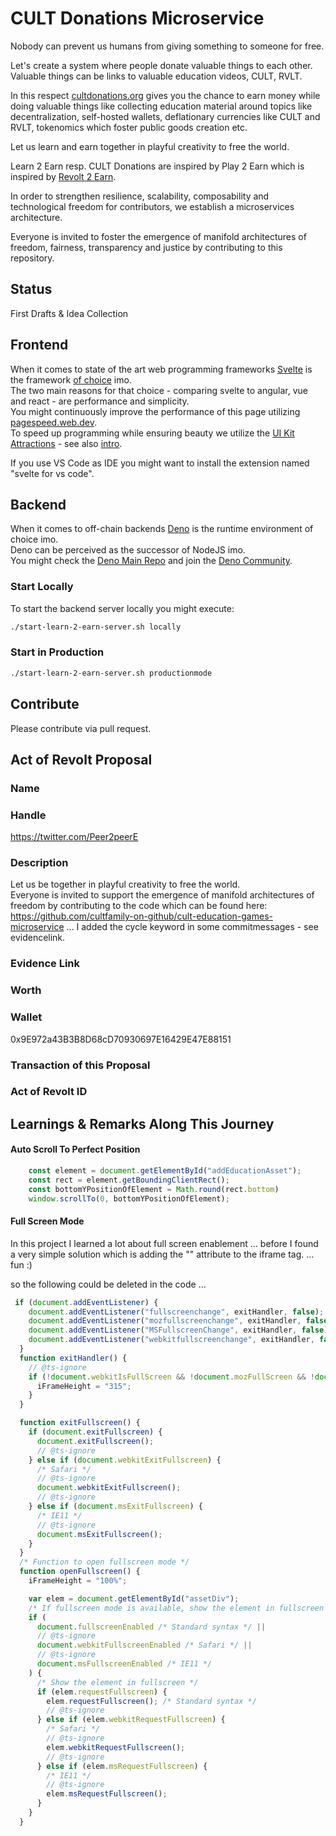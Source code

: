 # CULT Donations Microservice

Nobody can prevent us humans from giving something to someone for free.  

Let's create a system where people donate valuable things to each other. Valuable things can be links to valuable education videos, CULT, RVLT. 

In this respect [cultdonations.org](https://cultdonations.org) gives you the chance to earn money while doing valuable things like collecting education material around topics like decentralization, self-hosted wallets, deflationary currencies like CULT and RVLT, tokenomics which foster public goods creation etc. 

Let us learn and earn together in playful creativity to free the world.

Learn 2 Earn resp. CULT Donations are inspired by Play 2 Earn which is inspired by [Revolt 2 Earn](https://rumble.com/v1lf3yb-revolt-2-earn-in-100-seconds-michael-saylor-talks-about-revolt-2-earn.html?mref=1e5w3p&mc=4izal). 

In order to strengthen resilience, scalability, composability and technological freedom for contributors, we establish a microservices architecture. 

Everyone is invited to foster the emergence of manifold architectures of freedom, fairness, transparency and justice by contributing to this repository.



## Status
First Drafts & Idea Collection

## Frontend
When it comes to state of the art web programming frameworks [Svelte](https://svelte.dev) is the framework [of choice](https://www.youtube.com/watch?v=rv3Yq-B8qp4) imo.    
The two main reasons for that choice - comparing svelte to angular, vue and react - are performance and simplicity.   
You might continuously improve the performance of this page utilizing [pagespeed.web.dev](https://pagespeed.web.dev/).   
To speed up programming while ensuring beauty we utilize the [UI Kit Attractions](https://illright.github.io/attractions/?ref=madewithsvelte.com) - see also [intro](https://www.youtube.com/watch?v=RkD88ARvucM&t=492s).

If you use VS Code as IDE you might want to install the extension named "svelte for vs code".  

## Backend
When it comes to off-chain backends [Deno](https://deno.land) is the runtime environment of choice imo.    
Deno can be perceived as the successor of NodeJS imo.  
You might check the [Deno Main Repo](https://github.com/denoland/deno) and join the [Deno Community](https://discord.com/invite/deno).

### Start Locally
To start the backend server locally you might execute:  

```sh
./start-learn-2-earn-server.sh locally
```

### Start in Production
```sh
./start-learn-2-earn-server.sh productionmode
```


## Contribute
Please contribute via pull request. 


## Act of Revolt Proposal


### Name


### Handle
https://twitter.com/Peer2peerE

### Description
Let us be together in playful creativity to free the world.  
Everyone is invited to support the emergence of manifold architectures of freedom by contributing to the code which can be found here: https://github.com/cultfamily-on-github/cult-education-games-microservice ...
I added the cycle keyword in some commitmessages - see evidencelink.

### Evidence Link


### Worth

### Wallet
0x9E972a43B3B8D68cD70930697E16429E47E88151

### Transaction of this Proposal


### Act of Revolt ID




## Learnings & Remarks Along This Journey

#### Auto Scroll To Perfect Position
```ts
    const element = document.getElementById("addEducationAsset");
    const rect = element.getBoundingClientRect();
    const bottomYPositionOfElement = Math.round(rect.bottom)
    window.scrollTo(0, bottomYPositionOfElement);
```
#### Full Screen Mode
In this project I learned a lot about full screen enablement ... before I found a very simple solution which is adding the "" attribute to the iframe tag. ... fun :) 

so the following could be deleted in the code ...
```ts
 if (document.addEventListener) {
    document.addEventListener("fullscreenchange", exitHandler, false);
    document.addEventListener("mozfullscreenchange", exitHandler, false);
    document.addEventListener("MSFullscreenChange", exitHandler, false);
    document.addEventListener("webkitfullscreenchange", exitHandler, false);
  }
  function exitHandler() {
    // @ts-ignore
    if (!document.webkitIsFullScreen && !document.mozFullScreen && !document.msFullscreenElement) {
      iFrameHeight = "315";
    }
  }

  function exitFullscreen() {
    if (document.exitFullscreen) {
      document.exitFullscreen();
      // @ts-ignore
    } else if (document.webkitExitFullscreen) {
      /* Safari */
      // @ts-ignore
      document.webkitExitFullscreen();
      // @ts-ignore
    } else if (document.msExitFullscreen) {
      /* IE11 */
      // @ts-ignore
      document.msExitFullscreen();
    }
  }
  /* Function to open fullscreen mode */
  function openFullscreen() {
    iFrameHeight = "100%";

    var elem = document.getElementById("assetDiv");
    /* If fullscreen mode is available, show the element in fullscreen */
    if (
      document.fullscreenEnabled /* Standard syntax */ ||
      // @ts-ignore
      document.webkitFullscreenEnabled /* Safari */ ||
      // @ts-ignore
      document.msFullscreenEnabled /* IE11 */
    ) {
      /* Show the element in fullscreen */
      if (elem.requestFullscreen) {
        elem.requestFullscreen(); /* Standard syntax */
        // @ts-ignore
      } else if (elem.webkitRequestFullscreen) {
        /* Safari */
        // @ts-ignore
        elem.webkitRequestFullscreen();
        // @ts-ignore
      } else if (elem.msRequestFullscreen) {
        /* IE11 */
        // @ts-ignore
        elem.msRequestFullscreen();
      }
    }
  }
```
